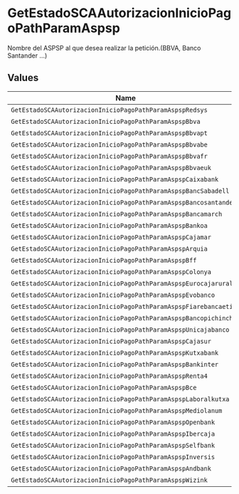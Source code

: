 # GetEstadoSCAAutorizacionInicioPagoPathParamAspsp

Nombre del ASPSP al que desea realizar la petición.(BBVA, Banco Santander ...)


## Values

| Name                                                              | Value                                                             |
| ----------------------------------------------------------------- | ----------------------------------------------------------------- |
| `GetEstadoSCAAutorizacionInicioPagoPathParamAspspRedsys`          | redsys                                                            |
| `GetEstadoSCAAutorizacionInicioPagoPathParamAspspBbva`            | BBVA                                                              |
| `GetEstadoSCAAutorizacionInicioPagoPathParamAspspBbvapt`          | BBVAPT                                                            |
| `GetEstadoSCAAutorizacionInicioPagoPathParamAspspBbvabe`          | BBVABE                                                            |
| `GetEstadoSCAAutorizacionInicioPagoPathParamAspspBbvafr`          | BBVAFR                                                            |
| `GetEstadoSCAAutorizacionInicioPagoPathParamAspspBbvaeuk`         | BBVAEUK                                                           |
| `GetEstadoSCAAutorizacionInicioPagoPathParamAspspCaixabank`       | caixabank                                                         |
| `GetEstadoSCAAutorizacionInicioPagoPathParamAspspBancSabadell`    | BancSabadell                                                      |
| `GetEstadoSCAAutorizacionInicioPagoPathParamAspspBancosantander`  | bancosantander                                                    |
| `GetEstadoSCAAutorizacionInicioPagoPathParamAspspBancamarch`      | bancamarch                                                        |
| `GetEstadoSCAAutorizacionInicioPagoPathParamAspspBankoa`          | bankoa                                                            |
| `GetEstadoSCAAutorizacionInicioPagoPathParamAspspCajamar`         | cajamar                                                           |
| `GetEstadoSCAAutorizacionInicioPagoPathParamAspspArquia`          | arquia                                                            |
| `GetEstadoSCAAutorizacionInicioPagoPathParamAspspBff`             | BFF                                                               |
| `GetEstadoSCAAutorizacionInicioPagoPathParamAspspColonya`         | colonya                                                           |
| `GetEstadoSCAAutorizacionInicioPagoPathParamAspspEurocajarural`   | eurocajarural                                                     |
| `GetEstadoSCAAutorizacionInicioPagoPathParamAspspEvobanco`        | evobanco                                                          |
| `GetEstadoSCAAutorizacionInicioPagoPathParamAspspFiarebancaetica` | fiarebancaetica                                                   |
| `GetEstadoSCAAutorizacionInicioPagoPathParamAspspBancopichincha`  | bancopichincha                                                    |
| `GetEstadoSCAAutorizacionInicioPagoPathParamAspspUnicajabanco`    | unicajabanco                                                      |
| `GetEstadoSCAAutorizacionInicioPagoPathParamAspspCajasur`         | cajasur                                                           |
| `GetEstadoSCAAutorizacionInicioPagoPathParamAspspKutxabank`       | kutxabank                                                         |
| `GetEstadoSCAAutorizacionInicioPagoPathParamAspspBankinter`       | bankinter                                                         |
| `GetEstadoSCAAutorizacionInicioPagoPathParamAspspRenta4`          | renta4                                                            |
| `GetEstadoSCAAutorizacionInicioPagoPathParamAspspBce`             | BCE                                                               |
| `GetEstadoSCAAutorizacionInicioPagoPathParamAspspLaboralkutxa`    | laboralkutxa                                                      |
| `GetEstadoSCAAutorizacionInicioPagoPathParamAspspMediolanum`      | mediolanum                                                        |
| `GetEstadoSCAAutorizacionInicioPagoPathParamAspspOpenbank`        | openbank                                                          |
| `GetEstadoSCAAutorizacionInicioPagoPathParamAspspIbercaja`        | ibercaja                                                          |
| `GetEstadoSCAAutorizacionInicioPagoPathParamAspspSelfbank`        | selfbank                                                          |
| `GetEstadoSCAAutorizacionInicioPagoPathParamAspspInversis`        | inversis                                                          |
| `GetEstadoSCAAutorizacionInicioPagoPathParamAspspAndbank`         | andbank                                                           |
| `GetEstadoSCAAutorizacionInicioPagoPathParamAspspWizink`          | wizink                                                            |